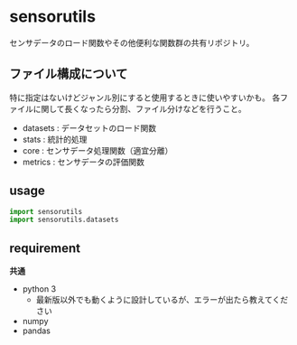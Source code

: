 # sensorutils

センサデータのロード関数やその他便利な関数群の共有リポジトリ。

## ファイル構成について

特に指定はないけどジャンル別にすると使用するときに使いやすいかも。
各ファイルに関して長くなったら分割、ファイル分けなどを行うこと。

* datasets  : データセットのロード関数
* stats     : 統計的処理
* core      : センサデータ処理関数（適宜分離）
* metrics   : センサデータの評価関数

## usage

```python
import sensorutils
import sensorutils.datasets
```

## requirement

**共通**
* python 3
    * 最新版以外でも動くように設計しているが、エラーが出たら教えてください
* numpy
* pandas